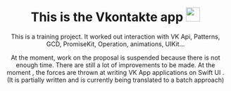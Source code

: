 <h1 align="center"> This is the Vkontakte app
<img src="https://github.com/blackcater/blackcater/raw/main/images/Hi.gif" width="32" height="32"/></h1>

<p align="center">This is a training project. It worked out interaction with VK Api, Patterns, GCD, PromiseKit, Operation, animations, UIKit...</p>

<p align="center"> At the moment, work on the proposal is suspended because there is not enough time. There are still a lot of improvements to be made. At the moment , the forces are thrown at writing VK App applications on Swift UI . (It is partially written and is currently being translated to a batch approach)</p>
